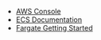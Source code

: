 * [AWS Console](https://console.aws.amazon.com)
* [ECS Documentation](https://docs.aws.amazon.com/en_pv/AmazonECS/latest/userguide/Welcome.html)
* [Fargate Getting Started](https://aws.amazon.com/fargate/getting-started/?nc=sn&loc=3)